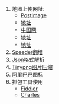 1. 地图上传网址:  
	- [PostImage](https://postimages.org/)  
	- [地址](http://www.bbvdd.com/)  
	- [牛图网](https://www.niupic.com/)  
	- [地址](https://imgbb.com/)  
	- [地址](http://xiaofengsky.free.fr/)  
2. [Speeder翻墙](https://www.speederss.best/user)  
3. [Json格式解析](http://json.cn/)  
4. [Tinypng图片压缩](https://tinypng.com/)  
5. [阿里巴巴图标](https://www.iconfont.cn/home/index?spm=a313x.7781069.1998910419.2)  
6. 抓包工具使用  
	- [Fiddler](https://www.cnblogs.com/yyhh/p/5140852.html)  
	- [Charles](https://www.cnblogs.com/peng-lan/p/11242954.html)  
